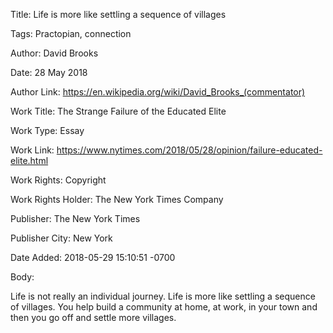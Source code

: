 Title:  Life is more like settling a sequence of villages

Tags:   Practopian, connection

Author: David Brooks

Date:   28 May 2018

Author Link: https://en.wikipedia.org/wiki/David_Brooks_(commentator)

Work Title: The Strange Failure of the Educated Elite

Work Type: Essay

Work Link: https://www.nytimes.com/2018/05/28/opinion/failure-educated-elite.html

Work Rights: Copyright

Work Rights Holder: The New York Times Company

Publisher: The New York Times

Publisher City: New York

Date Added: 2018-05-29 15:10:51 -0700

Body: 

Life is not really an individual journey. Life is more like settling a sequence of villages. You help build a community at home, at work, in your town and then you go off and settle more villages.

